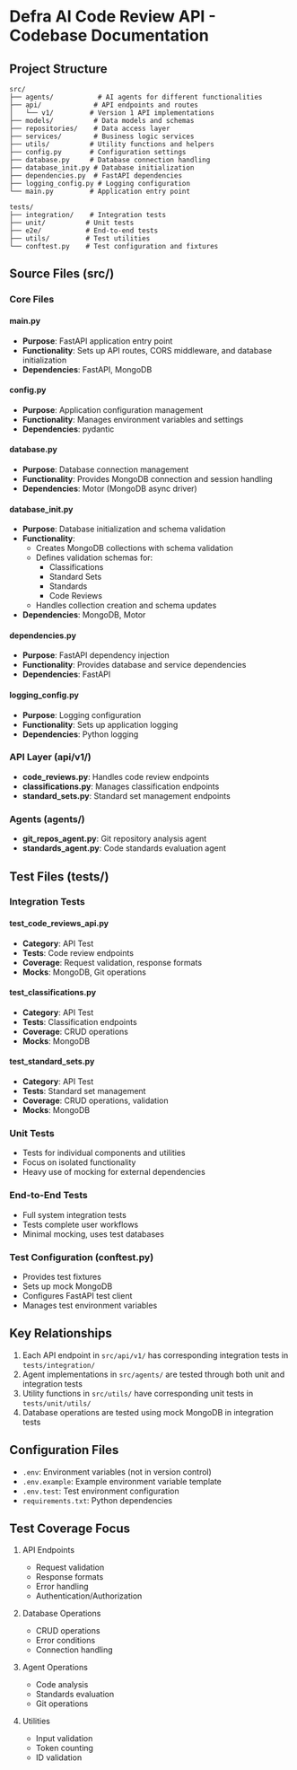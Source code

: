 # Defra AI Code Review API - Codebase Documentation

## Project Structure

```
src/
├── agents/           # AI agents for different functionalities
├── api/             # API endpoints and routes
│   └── v1/         # Version 1 API implementations
├── models/          # Data models and schemas
├── repositories/    # Data access layer
├── services/        # Business logic services
├── utils/          # Utility functions and helpers
├── config.py       # Configuration settings
├── database.py     # Database connection handling
├── database_init.py # Database initialization
├── dependencies.py  # FastAPI dependencies
├── logging_config.py # Logging configuration
└── main.py         # Application entry point

tests/
├── integration/    # Integration tests
├── unit/          # Unit tests
├── e2e/           # End-to-end tests
├── utils/         # Test utilities
└── conftest.py    # Test configuration and fixtures
```

## Source Files (src/)

### Core Files

#### main.py
- **Purpose**: FastAPI application entry point
- **Functionality**: Sets up API routes, CORS middleware, and database initialization
- **Dependencies**: FastAPI, MongoDB

#### config.py
- **Purpose**: Application configuration management
- **Functionality**: Manages environment variables and settings
- **Dependencies**: pydantic

#### database.py
- **Purpose**: Database connection management
- **Functionality**: Provides MongoDB connection and session handling
- **Dependencies**: Motor (MongoDB async driver)

#### database_init.py
- **Purpose**: Database initialization and schema validation
- **Functionality**: 
  - Creates MongoDB collections with schema validation
  - Defines validation schemas for:
    - Classifications
    - Standard Sets
    - Standards
    - Code Reviews
  - Handles collection creation and schema updates
- **Dependencies**: MongoDB, Motor

#### dependencies.py
- **Purpose**: FastAPI dependency injection
- **Functionality**: Provides database and service dependencies
- **Dependencies**: FastAPI

#### logging_config.py
- **Purpose**: Logging configuration
- **Functionality**: Sets up application logging
- **Dependencies**: Python logging

### API Layer (api/v1/)

- **code_reviews.py**: Handles code review endpoints
- **classifications.py**: Manages classification endpoints
- **standard_sets.py**: Standard set management endpoints

### Agents (agents/)

- **git_repos_agent.py**: Git repository analysis agent
- **standards_agent.py**: Code standards evaluation agent

## Test Files (tests/)

### Integration Tests

#### test_code_reviews_api.py
- **Category**: API Test
- **Tests**: Code review endpoints
- **Coverage**: Request validation, response formats
- **Mocks**: MongoDB, Git operations

#### test_classifications.py
- **Category**: API Test
- **Tests**: Classification endpoints
- **Coverage**: CRUD operations
- **Mocks**: MongoDB

#### test_standard_sets.py
- **Category**: API Test
- **Tests**: Standard set management
- **Coverage**: CRUD operations, validation
- **Mocks**: MongoDB

### Unit Tests
- Tests for individual components and utilities
- Focus on isolated functionality
- Heavy use of mocking for external dependencies

### End-to-End Tests
- Full system integration tests
- Tests complete user workflows
- Minimal mocking, uses test databases

### Test Configuration (conftest.py)
- Provides test fixtures
- Sets up mock MongoDB
- Configures FastAPI test client
- Manages test environment variables

## Key Relationships

1. Each API endpoint in `src/api/v1/` has corresponding integration tests in `tests/integration/`
2. Agent implementations in `src/agents/` are tested through both unit and integration tests
3. Utility functions in `src/utils/` have corresponding unit tests in `tests/unit/utils/`
4. Database operations are tested using mock MongoDB in integration tests

## Configuration Files

- `.env`: Environment variables (not in version control)
- `.env.example`: Example environment variable template
- `.env.test`: Test environment configuration
- `requirements.txt`: Python dependencies

## Test Coverage Focus

1. API Endpoints
   - Request validation
   - Response formats
   - Error handling
   - Authentication/Authorization

2. Database Operations
   - CRUD operations
   - Error conditions
   - Connection handling

3. Agent Operations
   - Code analysis
   - Standards evaluation
   - Git operations

4. Utilities
   - Input validation
   - Token counting
   - ID validation 
